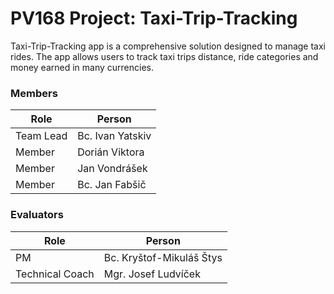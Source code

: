 # PV168 Project: Taxi-Trip-Tracking

Taxi-Trip-Tracking app is a comprehensive solution designed to manage taxi rides.
The app allows users to track taxi trips distance, ride categories and money earned in many currencies.

### Members

| Role           | Person           |
|----------------|------------------|
|Team Lead       | Bc. Ivan Yatskiv |
|Member          | Dorián Viktora   |
|Member          | Jan Vondrášek    |
|Member          | Bc. Jan Fabšič   |

### Evaluators

| Role           | Person                   |
|----------------|--------------------------|
|PM              | Bc. Kryštof-Mikuláš Štys |
|Technical Coach | Mgr. Josef Ludvíček      |
